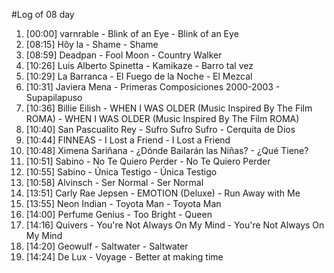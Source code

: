 #Log of 08 day

1. [00:00] varnrable - Blink of an Eye - Blink of an Eye
1. [08:15] Hôy la - Shame - Shame
1. [08:59] Deadpan - Fool Moon - Country Walker
1. [10:26] Luis Alberto Spinetta - Kamikaze - Barro tal vez
1. [10:29] La Barranca - El Fuego de la Noche - El Mezcal
1. [10:31] Javiera Mena - Primeras Composiciones 2000-2003 - Supapilapuso
1. [10:36] Billie Eilish - WHEN I WAS OLDER (Music Inspired By The Film ROMA) - WHEN I WAS OLDER (Music Inspired By The Film ROMA)
1. [10:40] San Pascualito Rey - Sufro Sufro Sufro - Cerquita de Dios
1. [10:44] FINNEAS - I Lost a Friend - I Lost a Friend
1. [10:48] Ximena Sariñana - ¿Dónde Bailarán las Niñas? - ¿Qué Tiene?
1. [10:51] Sabino - No Te Quiero Perder - No Te Quiero Perder
1. [10:55] Sabino - Única Testigo - Única Testigo
1. [10:58] Alvinsch - Ser Normal - Ser Normal
1. [13:51] Carly Rae Jepsen - EMOTION (Deluxe) - Run Away with Me
1. [13:55] Neon Indian - Toyota Man - Toyota Man
1. [14:00] Perfume Genius - Too Bright - Queen
1. [14:16] Quivers - You're Not Always On My Mind - You're Not Always On My Mind
1. [14:20] Geowulf - Saltwater - Saltwater
1. [14:24] De Lux - Voyage - Better at making time
